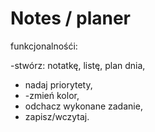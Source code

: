 # Notes / planer

funkcjonalnośći:

-stwórz: notatkę, listę, plan dnia,
- nadaj priorytety,
- -zmień kolor,
- odchacz wykonane zadanie,
- zapisz/wczytaj.
